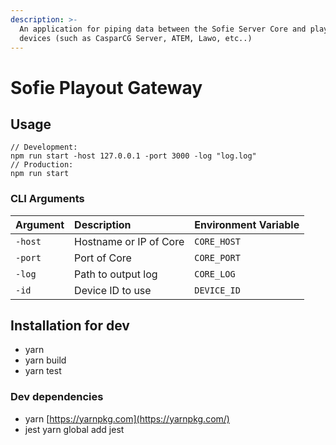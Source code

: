 ```yaml
---
description: >-
  An application for piping data between the Sofie Server Core and play-out
  devices (such as CasparCG Server, ATEM, Lawo, etc..)
---
```


# Sofie Playout Gateway

## Usage

```text
// Development:
npm run start -host 127.0.0.1 -port 3000 -log "log.log"
// Production:
npm run start
```

### CLI Arguments

| Argument | Description | Environment Variable |
| :--- | :--- | :--- |
| `-host` | Hostname or IP of Core | `CORE_HOST` |
| `-port` | Port of Core | `CORE_PORT` |
| `-log` | Path to output log | `CORE_LOG` |
| `-id` | Device ID to use | `DEVICE_ID` |

## Installation for dev

* yarn
* yarn build
* yarn test

### Dev dependencies

* yarn [https://yarnpkg.com](https://yarnpkg.com/)
* jest yarn global add jest

